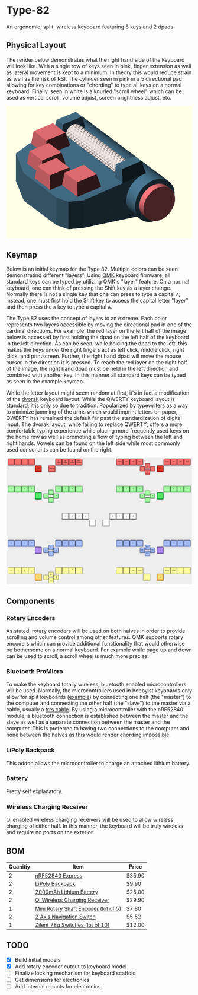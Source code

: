 # Type-82
An ergonomic, split, wireless keyboard featuring 8 keys and 2 dpads

## Physical Layout
The render below demonstrates what the right hand side of the keyboard will look like. With a single row of keys seen in pink, finger extension as well as lateral movement is kept to a minimum. In theory this would reduce strain as well as the risk of RSI. The cylinder seen in pink in a 5 directional pad allowing for key combinations or "chording" to type all keys on a normal keyboard. Finally, seen in white is a knurled "scroll wheel" which can be used as vertical scroll, volume adjust, screen brightness adjust, etc.

![Right Half](./images/right-hand.png)

## Keymap
Below is an initial keymap for the Type 82. Multiple colors can be seen demonstrating different "layers". Using [QMK](https://qmk.fm/) keyboard firmware, all standard keys can be typed by utilizing QMK's "layer" feature. On a normal keyboard, one can think of pressing the Shift key as a layer change. Normally there is not a single key that one can press to type a capital `A`; instead, one must first hold the Shift key to access the capital letter "layer" and then press the `a` key to type a capital `A`. 

The Type 82 uses the concept of layers to an extreme. Each color represents two layers accessible by moving the directional pad in one of the cardinal directions. For example, the red layer on the left half of the image below is accessed by first holding the dpad on the left half of the keyboard in the left direction. As can be seen, while holding the dpad to the left, this makes the keys under the right fingers act as left click, middle click, right click, and printscreen. Further, the right hand dpad will move the mouse cursor in the direction it is pressed. To reach the red layer on the right half of the image, the right hand dpad must be held in the left direction and combined with another key. In this manner all standard keys can be typed as seen in the example keymap.

While the letter layout might seem random at first, it's in fact a modification of the [dvorak](https://en.wikipedia.org/wiki/Dvorak_keyboard_layout) keyboard layout. While the QWERTY keyboard layout is standard, it is only so due to tradition. Popularized by typewriters as a way to minimize jamming of the arms which would imprint letters on paper, QWERTY has remained the default far past the standardization of digital input. The dvorak layout, while failing to replace QWERTY, offers a more comfortable typing experience while placing more frequently used keys on the home row as well as promoting a flow of typing between the left and right hands. Vowels can be found on the left side while most commonly used consonants can be found on the right.

![Type 82 Key Layout](./images/keymap.png)

## Components
### Rotary Encoders
As stated, rotary encoders will be used on both halves in order to provide scrolling and volume control among other features. QMK supports rotary encoders which can provide additional functionality that would otherwise be bothersome on a normal keyboard. For example while page up and down can be used to scroll, a scroll wheel is much more precise.  

### Bluetooth ProMicro 
To make the keyboard totally wireless, bluetooth enabled microcontrollers will be used. Normally, the microcontrollers used in hobbyist keyboards only allow for split keyboards ([example](https://kinesis-ergo.com/split-keyboards/)) by connecting one half (the "master") to the computer and connecting the other half (the "slave")  to the master via a cable, usually a [trrs cable](https://en.wikipedia.org/wiki/Phone_connector_(audio)). By using a microcontroller with the nRF52840 module, a bluetooth connection is established between the master and the slave as well as a separate connection between the master and the computer. This is preferred to having two connections to the computer and none between the halves as this would render chording impossible.

### LiPoly Backpack
This addon allows the microcontroller to charge an attached lithium battery.

### Battery
Pretty self explanatory.

### Wireless Charging Receiver
Qi enabled wireless charging receivers will be used to allow wireless charging of either half. In this manner, the keyboard will be truly wireless and require no ports on the exterior.

## BOM
| Quanitiy | Item | Price |
| --- | --- | --- |
| 2 | [nRF52840 Express](https://www.adafruit.com/product/4481)	| $35.90 |
| 2 | [LiPoly Backpack](https://www.adafruit.com/product/2124) | $9.90 |
| 2 | [2000mAh Lithium Battery](https://www.adafruit.com/product/2011) | $25.00 |
| 2 | [Qi Wireless Charging Receiver](https://www.adafruit.com/product/1901) | $29.90 |
| 1 | [Mini Rotary Shaft Encoder (lot of 5)](https://www.aliexpress.com/item/32988694062.html?spm=2114.search0302.3.150.2b9053288aErqe&ws_ab_test=searchweb0_0,searchweb201602_0,searchweb201603_0,ppcSwitch_0&algo_pvid=b8f704f6-06c1-4fb3-bbef-edd8e0cd6a59&algo_expid=b8f704f6-06c1-4fb3-bbef-edd8e0cd6a59-21) | $7.80 |
| 2 | [2 Axis Navigation Switch](https://www.digikey.com/product-detail/en/e-switch/JS5208/EG4561-ND/1739634) | $5.52 |
| 1 | [Zilent 78g Switches (lot of 10)](https://zealpc.net/collections/switches/products/zilents) | $12.00 |

## TODO
- [x] Build initial models
- [x] Add rotary encoder cutout to keyboard model
- [ ] Finalize locking mechanism for keyboard scaffold
- [ ] Get dimensions for electronics
- [ ] Add internal mounts for electronics
